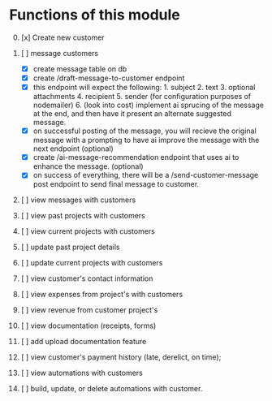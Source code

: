 # Functions of this module

0. [x] Create new customer

1. [ ] message customers
   - [x] create message table on db
   - [x] create /draft-message-to-customer endpoint
   - [x] this endpoint will expect the following:
             1. subject
             2. text
             3. optional attachments
             4. recipient
             5. sender (for configuration purposes of nodemailer)
             6. (look into cost) implement ai sprucing of the message at the end, and then have it present an alternate suggested message. 
    - [x] on successful posting of the message, you will recieve the original message with a prompting to have ai improve the message with the next endpoint (optional)
    - [x] create /ai-message-recommendation endpoint that uses ai to enhance the message. (optional)
    - [x] on success of everything, there will be a /send-customer-message post endpoint to send final message to customer. 
2. [ ] view messages with customers
3. [ ] view past projects with customers
4. [ ] view current projects with customers
5. [ ] update past project details
6. [ ] update current projects with customers
7. [ ] view customer's contact information
8. [ ] view expenses from project's with customers
9. [ ] view revenue from customer project's
10. [ ] view documentation (receipts, forms)
11. [ ] add upload documentation feature
12. [ ] view customer's payment history (late, derelict, on time);
13. [ ] view automations with customers
14. [ ] build, update, or delete automations with customer.
